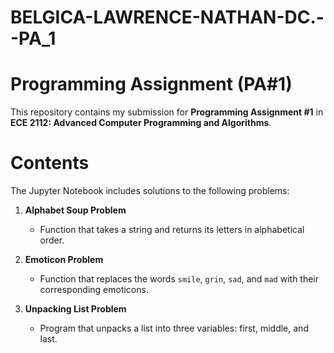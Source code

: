 # BELGICA-LAWRENCE-NATHAN-DC.--PA_1

# Programming Assignment (PA#1)

This repository contains my submission for **Programming Assignment #1** in  
**ECE 2112: Advanced Computer Programming and Algorithms**.  

# Contents
The Jupyter Notebook includes solutions to the following problems:

1. **Alphabet Soup Problem**  
   - Function that takes a string and returns its letters in alphabetical order.

2. **Emoticon Problem**  
   - Function that replaces the words `smile`, `grin`, `sad`, and `mad` with their corresponding emoticons.

3. **Unpacking List Problem**  
   - Program that unpacks a list into three variables: first, middle, and last.
